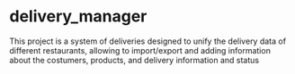 # delivery_manager
This project is a system of deliveries designed to unify the delivery data of different restaurants, allowing to import/export and adding information about the costumers, products, and delivery information and status 
